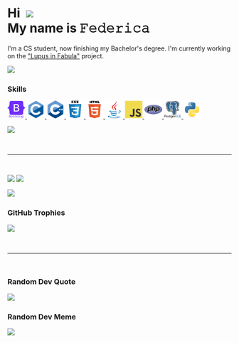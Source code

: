 Hi ![]() <img width="55" src="https://media.tenor.com/VPvRG_pVVqAAAAAi/paws-cute.gif">
<br>
My name is 𝙵𝚎𝚍𝚎𝚛𝚒𝚌𝚊
========================================================================================================================================

I'm a CS student, now finishing my Bachelor's degree.
I'm currently working on the <a href="https://github.com/AlessandroSimoni/LupusInFabula">"Lupus in Fabula"</a> project.

[![](https://visitcount.itsvg.in/api?id=girofex&icon=3&color=6)](https://visitcount.itsvg.in)


### Skills

<p align="left">
  <a href="https://getbootstrap.com" target="_blank" rel="noreferrer"> <img src="https://raw.githubusercontent.com/devicons/devicon/master/icons/bootstrap/bootstrap-plain-wordmark.svg" alt="bootstrap" width="40" height="40"/> </a>
  <a href="https://www.cprogramming.com/" target="_blank" rel="noreferrer"> <img src="https://raw.githubusercontent.com/devicons/devicon/master/icons/c/c-original.svg" alt="c" width="40" height="40"/> </a>
  <a href="https://www.w3schools.com/cpp/" target="_blank" rel="noreferrer"> <img src="https://raw.githubusercontent.com/devicons/devicon/master/icons/cplusplus/cplusplus-original.svg" alt="cplusplus" width="40" height="40"/> </a>
  <a href="https://www.w3schools.com/css/" target="_blank" rel="noreferrer"> <img src="https://raw.githubusercontent.com/devicons/devicon/master/icons/css3/css3-original-wordmark.svg" alt="css3" width="40" height="40"/> </a>
  <a href="https://www.w3.org/html/" target="_blank" rel="noreferrer"> <img src="https://raw.githubusercontent.com/devicons/devicon/master/icons/html5/html5-original-wordmark.svg" alt="html5" width="40" height="40"/> </a>
  <a href="https://www.java.com" target="_blank" rel="noreferrer"> <img src="https://raw.githubusercontent.com/devicons/devicon/master/icons/java/java-original.svg" alt="java" width="40" height="40"/> </a>
  <a href="https://developer.mozilla.org/en-US/docs/Web/JavaScript" target="_blank" rel="noreferrer"> <img src="https://raw.githubusercontent.com/devicons/devicon/master/icons/javascript/javascript-original.svg" alt="javascript" width="40" height="40"/> </a>
  <a href="https://www.php.net" target="_blank" rel="noreferrer"> <img src="https://raw.githubusercontent.com/devicons/devicon/master/icons/php/php-original.svg" alt="php" width="40" height="40"/> </a>
  <a href="https://www.postgresql.org" target="_blank" rel="noreferrer"> <img src="https://raw.githubusercontent.com/devicons/devicon/master/icons/postgresql/postgresql-original-wordmark.svg" alt="postgresql" width="40" height="40"/> </a>
  <a href="https://www.python.org" target="_blank" rel="noreferrer"> <img src="https://raw.githubusercontent.com/devicons/devicon/master/icons/python/python-original.svg" alt="python" width="40" height="40"/> </a>
</p>

![](https://github-readme-stats.vercel.app/api/top-langs/?username=girofex&theme=tokyonight&hide_border=true&include_all_commits=false&count_private=true&layout=compact)

<br>

---------------------
<br>

![](https://github-readme-stats.vercel.app/api?username=girofex&theme=tokyonight&hide_border=true&include_all_commits=false&count_private=true)
![](https://github-readme-streak-stats.herokuapp.com/?user=girofex&theme=tokyonight&hide_border=true)

![](https://github-contributor-stats.vercel.app/api?username=girofex&limit=5&theme=tokyonight&hide_border=true&combine_all_yearly_contributions=true)

### GitHub Trophies

![](https://github-profile-trophy.vercel.app/?username=girofex&theme=tokyonight&no-frame=true&no-bg=false&margin-w=4)

<br>

---------------------
<br>

### Random Dev Quote

![](https://quotes-github-readme.vercel.app/api?type=horizontal&theme=tokyonight)

### Random Dev Meme

<img src='https://memer-new.vercel.app/' style="height: 400px;"/>
